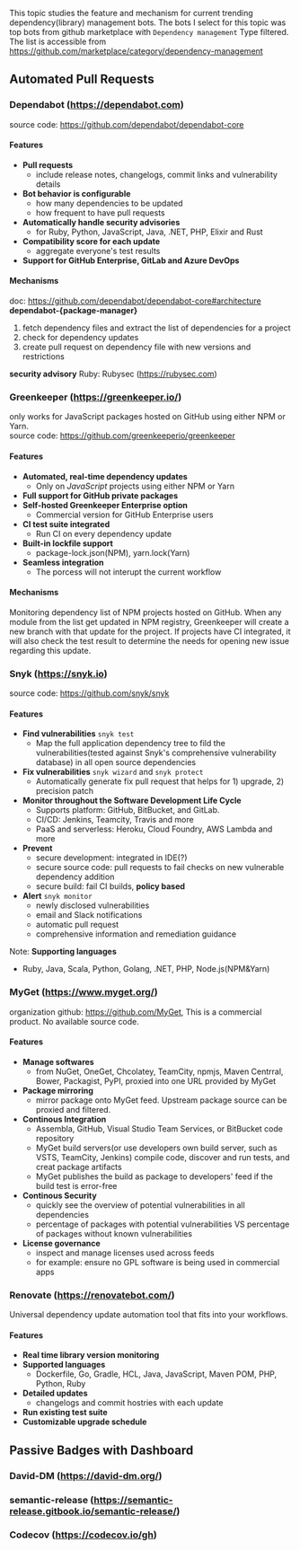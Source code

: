 This topic studies the feature and mechanism for current trending dependency(library) management bots. The bots I select for this topic was top bots from github marketplace with `Dependency management` Type filtered. The list is accessible from https://github.com/marketplace/category/dependency-management

## Automated Pull Requests

### Dependabot (https://dependabot.com)
source code: https://github.com/dependabot/dependabot-core<br>
#### Features
- **Pull requests**
  - include release notes, changelogs, commit links and vulnerability details
- **Bot behavior is configurable**
  - how many dependencies to be updated
  - how frequent to have pull requests
- **Automatically handle security advisories**
  - for Ruby, Python, JavaScript, Java, .NET, PHP, Elixir and Rust
- **Compatibility score for each update**
  - aggregate everyone's test results
- **Support for GitHub Enterprise, GitLab and Azure DevOps**
#### Mechanisms
doc: https://github.com/dependabot/dependabot-core#architecture<br>
**dependabot-{package-manager}**
1. fetch dependency files and extract the list of dependencies for a project
2. check for dependency updates
3. create pull request on dependency file with new versions and restrictions

**security advisory**
Ruby: Rubysec (https://rubysec.com) <br>

### Greenkeeper (https://greenkeeper.io/)
only works for JavaScript packages hosted on GitHub using either NPM or Yarn.<br>
source code: https://github.com/greenkeeperio/greenkeeper<br>
#### Features
- **Automated, real-time dependency updates**
  - Only on *JavaScript* projects using either NPM or Yarn
- **Full support for GitHub private packages**
- **Self-hosted Greenkeeper Enterprise option**
  - Commercial version for GitHub Enterprise users
- **CI test suite integrated**
  - Run CI on every dependency update
- **Built-in lockfile support**
  - package-lock.json(NPM), yarn.lock(Yarn)
- **Seamless integration**
  - The porcess will not interupt the current workflow

#### Mechanisms
Monitoring dependency list of NPM projects hosted on GitHub. When any module from the list get updated in NPM registry, Greenkeeper will create a new branch with that update for the project. If projects have CI integrated, it will also check the test result to determine the needs for opening new issue regarding this update.

### Snyk (https://snyk.io)
source code: https://github.com/snyk/snyk<br>
#### Features
- **Find vulnerabilities** `snyk test`
  - Map the full application dependency tree to fild the vulnerabilities(tested against Snyk's comprehensive vulnerability database) in all open source dependencies
- **Fix vulnerabilities** `snyk wizard` and `snyk protect`
  - Automatically generate fix pull request that helps for 1) upgrade, 2) precision patch
- **Monitor throughout the Software Development Life Cycle**
  - Supports platform: GitHub, BitBucket, and GitLab.
  - CI/CD: Jenkins, Teamcity, Travis and more
  - PaaS and serverless: Heroku, Cloud Foundry, AWS Lambda and more
- **Prevent**
  - secure development: integrated in IDE(?)
  - secure source code: pull requests to fail checks on new vulnerable dependency addition
  - secure build: fail CI builds, **policy based**
- **Alert** `snyk monitor`
  - newly disclosed vulnerabilities
  - email and Slack notifications
  - automatic pull request
  - comprehensive information and remediation guidance

Note: **Supporting languages**
  - Ruby, Java, Scala, Python, Golang, .NET, PHP, Node.js(NPM&Yarn)

### MyGet (https://www.myget.org/)
organization github: https://github.com/MyGet, This is a commercial product. No available source code.<br>
#### Features
- **Manage softwares**
  - from NuGet, OneGet, Chcolatey, TeamCity, npmjs, Maven Centrral, Bower, Packagist, PyPI, proxied into one URL provided by MyGet
- **Package mirroring**
  - mirror package onto MyGet feed. Upstream package source can be proxied and filtered.
- **Continous Integration**
  - Assembla, GitHub, Visual Studio Team Services, or BitBucket code repository
  - MyGet build servers(or use developers own build server, such as VSTS, TeamCity, Jenkins) compile code, discover and run tests, and creat package artifacts
  - MyGet publishes the build as package to developers' feed if the build test is error-free
- **Continous Security**
  - quickly see the overview of potential vulnerabilities in all dependencies
  - percentage of packages with potential vulnerabilities VS percentage of packages without known vulnerabilities
- **License governance**
  - inspect and manage licenses used across feeds
  - for example: ensure no GPL software is being used in commercial apps
  
### Renovate (https://renovatebot.com/)
Universal dependency update automation tool that fits into your workflows.<br>
#### Features
- **Real time library version monitoring**
- **Supported languages**
  - Dockerfile, Go, Gradle, HCL, Java, JavaScript, Maven POM, PHP, Python, Ruby
- **Detailed updates**
  - changelogs and commit hostries with each update
- **Run existing test suite**
- **Customizable upgrade schedule**

## Passive Badges with Dashboard

### David-DM (https://david-dm.org/)

### semantic-release (https://semantic-release.gitbook.io/semantic-release/)

### Codecov (https://codecov.io/gh)
